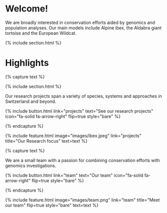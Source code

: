 ---
---

# Welcome!

We are broadly interested in conservation efforts aided by genomics and population analyses. Our main models include Alpine ibex, the Aldabra giant tortoise and the European Wildcat.

{% include section.html %}


# Highlights


{% capture text %}

{% include section.html %}

Our research projects span a variety of species, systems and approaches in Switzerland and beyond.

{%
  include button.html
  link="projects"
  text="See our research projects"
  icon="fa-solid fa-arrow-right"
  flip=true
  style="bare"
%}

{% endcapture %}

{%
  include feature.html
  image="images/ibex.jpeg"
  link="projects"
  title="Our Research focus"
  text=text
%}

{% capture text %}

We are a small team with a passion for combining conservation efforts with genomics investigations.

{%
  include button.html
  link="team"
  text="Our team"
  icon="fa-solid fa-arrow-right"
  flip=true
  style="bare"
%}

{% endcapture %}

{%
  include feature.html
  image="images/team.png"
  link="team"
  title="Meet our team"
  flip=true
  style="bare"
  text=text
%}


